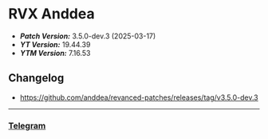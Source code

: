 # RVX Anddea
- ***Patch Version:*** 3.5.0-dev.3 (2025-03-17)
- ***YT Version:*** 19.44.39
- ***YTM Version:*** 7.16.53
## Changelog
- https://github.com/anddea/revanced-patches/releases/tag/v3.5.0-dev.3
---
### [Telegram](https://t.me/rvx_bmk_repo)